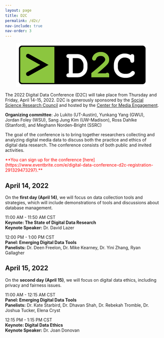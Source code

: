 ```yaml
---
layout: page
title: D2C
permalink: /d2c/
nav-include: true
nav-order: 3
---
```

<p align="center">	
	<img src = "/images/D2C-Logo.png">
</p>


The 2022 Digital Data Conference (D2C) will take place from Thursday and Friday, April 14-15, 2022. D2C is generously sponsored by the [Social Science Research Council](https://www.ssrc.org/) and hosted by the [Center for Media Engagement](https://mediaengagement.org/).

**Organizing committee**: Jo Lukito (UT-Austin), Yunkang Yang (GWU), Jordan Foley (WSU), Sang Jung Kim (UW-Madison), Ross Dahlke (Stanford), and Meghann Norden-Bright (SSRC)

The goal of the conference is to bring together researchers collecting and analyzing digital media data to discuss both the practice and ethics of digital data research. The conference consists of both public and invited activities.  

<p align="center">
<p style="color:red">	
**You can sign up for the conference [here](https://www.eventbrite.com/e/digital-data-conference-d2c-registration-291329473297).**
</p></p>

## April 14, 2022

On the **first day (April 14)**, we will focus on data collection tools and strategies, which will include demonstrations of tools and discussions about database management.  

11:00 AM - 11:50 AM CST  
**Keynote: The State of Digital Data Research**  
**Keynote Speaker:** Dr. David Lazer

12:00 PM - 1:00 PM CST  
**Panel: Emerging Digital Data Tools**  
**Panelists:** Dr. Deen Freelon, Dr. Mike Kearney, Dr. Yini Zhang, Ryan Gallagher  

## April 15, 2022

On the **second day (April 15)**, we will focus on digital data ethics, including privacy and fairness issues.  

11:00 AM - 12:15 AM CST  
**Panel: Emerging Digital Data Tools**  
**Panelists:** Dr. Kate Starbird, Dr. Dhavan Shah, Dr. Rebekah Tromble, Dr. Joshua Tucker, Elena Cryst

12:15 PM - 1:15 PM CST  
**Keynote: Digital Data Ethics**  
**Keynote Speaker:** Dr. Joan Donovan


